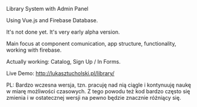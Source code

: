 Library System with Admin Panel

Using Vue.js and Firebase Database.

It's not done yet. It's very early alpha version.

Main focus at component comunication, app structure, functionality, working with firebase.

Actually working: Catalog, Sign Up / In Forms.

Live Demo: http://lukasztucholski.pl/library/

PL: Bardzo wczesna wersja, tzn. pracuję nad nią ciągle i kontynuuję naukę w miarę możliwości czasowych.
Z tego powodu też kod bardzo często się zmienia i w ostatecznej wersji na pewno będzie znacznie różniący się.